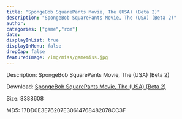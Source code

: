 ```yaml
---
title: "SpongeBob SquarePants Movie, The (USA) (Beta 2)"
description: "SpongeBob SquarePants Movie, The (USA) (Beta 2)"
author: 
categories: ["game","rom"]
date: 
displayInList: true
displayInMenu: false
dropCap: false
featuredImage: /img/miss/gamemiss.jpg
---
```


Description: SpongeBob SquarePants Movie, The (USA) (Beta 2)

Download: <a style="text-decoration:underline;" href="https://mega.nz/#!aDQiiQIR!YPGW8izSf4Izl2643F5NcFg4QwLUsNtrzWixi5gcsNY" target = "_blank" rel = "nofollow" > SpongeBob SquarePants Movie, The (USA) (Beta 2)</a>

Size: 8388608

MD5: 17DD0E3E76207E30614768482078CC3F

